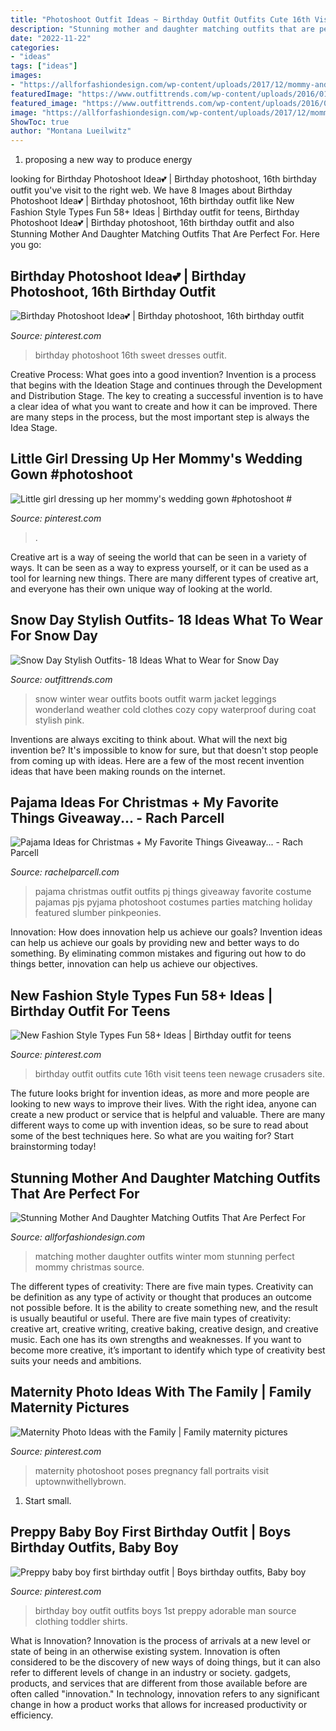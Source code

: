 ```yaml
---
title: "Photoshoot Outfit Ideas ~ Birthday Outfit Outfits Cute 16th Visit Teens Teen Newage Crusaders Site"
description: "Stunning mother and daughter matching outfits that are perfect for"
date: "2022-11-22"
categories:
- "ideas"
tags: ["ideas"]
images:
- "https://allforfashiondesign.com/wp-content/uploads/2017/12/mommy-and-me-christmas-dresses-mom-matching-dressesmom-600x901.jpg"
featuredImage: "https://www.outfittrends.com/wp-content/uploads/2016/01/13-2.jpg"
featured_image: "https://www.outfittrends.com/wp-content/uploads/2016/01/13-2.jpg"
image: "https://allforfashiondesign.com/wp-content/uploads/2017/12/mommy-and-me-christmas-dresses-mom-matching-dressesmom-600x901.jpg"
ShowToc: true
author: "Montana Lueilwitz"
---
```



1. proposing a new way to produce energy 

	

		
looking for Birthday Photoshoot Idea💕 | Birthday photoshoot, 16th birthday outfit you've visit to the right web. We have 8 Images about Birthday Photoshoot Idea💕 | Birthday photoshoot, 16th birthday outfit like New Fashion Style Types Fun 58+ Ideas | Birthday outfit for teens, Birthday Photoshoot Idea💕 | Birthday photoshoot, 16th birthday outfit and also Stunning Mother And Daughter Matching Outfits That Are Perfect For. Here you go:
		
    
## Birthday Photoshoot Idea💕 | Birthday Photoshoot, 16th Birthday Outfit

<img loading=lazy src="https://i.pinimg.com/736x/4e/2a/81/4e2a81f45b66fcddf83a585d4ef5fafe.jpg" onerror="this.onerror=null;this.src='https://tse1.mm.bing.net/th?id=OIP.H-WA_FpxJvyY3CUEHgNIXwHaLH&amp;pid=15.1';" alt="Birthday Photoshoot Idea💕 | Birthday photoshoot, 16th birthday outfit">

_Source: pinterest.com_

>birthday photoshoot 16th sweet dresses outfit. 

	

Creative Process: What goes into a good invention?
Invention is a process that begins with the Ideation Stage and continues through the Development and Distribution Stage. The key to creating a successful invention is to have a clear idea of what you want to create and how it can be improved. There are many steps in the process, but the most important step is always the Idea Stage.

    
## Little Girl Dressing Up Her Mommy&#039;s Wedding Gown #photoshoot #

<img loading=lazy src="https://i.pinimg.com/736x/3f/83/7c/3f837cf0175d0adc1e004dcbd9a6d095--dressing-up-little-girls.jpg" onerror="this.onerror=null;this.src='https://tse4.mm.bing.net/th?id=OIP.aIf-litOEaFFl4w6BYC-FwHaKt&amp;pid=15.1';" alt="Little girl dressing up her mommy&#039;s wedding gown #photoshoot #">

_Source: pinterest.com_

>. 

	

Creative art is a way of seeing the world that can be seen in a variety of ways. It can be seen as a way to express yourself, or it can be used as a tool for learning new things. There are many different types of creative art, and everyone has their own unique way of looking at the world.

    
## Snow Day Stylish Outfits- 18 Ideas What To Wear For Snow Day

<img loading=lazy src="https://www.outfittrends.com/wp-content/uploads/2016/01/13-2.jpg" onerror="this.onerror=null;this.src='https://tse3.mm.bing.net/th?id=OIP.YVxT4ZFuihBUjHWNF4HJQAHaLH&amp;pid=15.1';" alt="Snow Day Stylish Outfits- 18 Ideas What to Wear for Snow Day">

_Source: outfittrends.com_

>snow winter wear outfits boots outfit warm jacket leggings wonderland weather cold clothes cozy copy waterproof during coat stylish pink. 

	

Inventions are always exciting to think about. What will the next big invention be? It's impossible to know for sure, but that doesn't stop people from coming up with ideas. Here are a few of the most recent invention ideas that have been making rounds on the internet.

    
## Pajama Ideas For Christmas + My Favorite Things Giveaway... - Rach Parcell

<img loading=lazy src="https://sfo2.digitaloceanspaces.com/rachelparcell/2016/11/jcrew-christmas-pajama-ideas-1.jpg" onerror="this.onerror=null;this.src='https://tse3.mm.bing.net/th?id=OIP.FK8ONhAA2zm7_uJLwuWCFAHaKe&amp;pid=15.1';" alt="Pajama Ideas for Christmas + My Favorite Things Giveaway... - Rach Parcell">

_Source: rachelparcell.com_

>pajama christmas outfit outfits pj things giveaway favorite costume pajamas pjs pyjama photoshoot costumes parties matching holiday featured slumber pinkpeonies. 

	

Innovation: How does innovation help us achieve our goals?
Invention ideas can help us achieve our goals by providing new and better ways to do something. By eliminating common mistakes and figuring out how to do things better, innovation can help us achieve our objectives.

    
## New Fashion Style Types Fun 58+ Ideas | Birthday Outfit For Teens

<img loading=lazy src="https://i.pinimg.com/736x/b9/2d/15/b92d159c1ced3e5db390b75745f5041c.jpg" onerror="this.onerror=null;this.src='https://tse3.mm.bing.net/th?id=OIP.VEYzVD_hUmM5pG4hff2UTAAAAA&amp;pid=15.1';" alt="New Fashion Style Types Fun 58+ Ideas | Birthday outfit for teens">

_Source: pinterest.com_

>birthday outfit outfits cute 16th visit teens teen newage crusaders site. 

	

The future looks bright for invention ideas, as more and more people are looking to new ways to improve their lives. With the right idea, anyone can create a new product or service that is helpful and valuable. There are many different ways to come up with invention ideas, so be sure to read about some of the best techniques here. So what are you waiting for? Start brainstorming today!

    
## Stunning Mother And Daughter Matching Outfits That Are Perfect For

<img loading=lazy src="https://allforfashiondesign.com/wp-content/uploads/2017/12/mommy-and-me-christmas-dresses-mom-matching-dressesmom-600x901.jpg" onerror="this.onerror=null;this.src='https://tse3.mm.bing.net/th?id=OIP.fUMXkMVJ692eOcBFmfesTQHaLH&amp;pid=15.1';" alt="Stunning Mother And Daughter Matching Outfits That Are Perfect For">

_Source: allforfashiondesign.com_

>matching mother daughter outfits winter mom stunning perfect mommy christmas source. 

	

The different types of creativity: There are five main types.
Creativity can be definition as any type of activity or thought that produces an outcome not possible before. It is the ability to create something new, and the result is usually beautiful or useful. There are five main types of creativity: creative art, creative writing, creative baking, creative design, and creative music. Each one has its own strengths and weaknesses. If you want to become more creative, it’s important to identify which type of creativity best suits your needs and ambitions.

    
## Maternity Photo Ideas With The Family | Family Maternity Pictures

<img loading=lazy src="https://i.pinimg.com/736x/63/da/c6/63dac627e4ec5553b443514674acce26.jpg" onerror="this.onerror=null;this.src='https://tse1.mm.bing.net/th?id=OIP.kUtCbk0LgF1APp-IghW2aQAAAA&amp;pid=15.1';" alt="Maternity Photo Ideas with the Family | Family maternity pictures">

_Source: pinterest.com_

>maternity photoshoot poses pregnancy fall portraits visit uptownwithellybrown. 

	

1. Start small.

    
## Preppy Baby Boy First Birthday Outfit | Boys Birthday Outfits, Baby Boy

<img loading=lazy src="https://i.pinimg.com/736x/4a/65/bb/4a65bb16bce54df8aa0ef7a725c64145--baby-boy-first-birthday-outfit-man-birthday.jpg" onerror="this.onerror=null;this.src='https://tse1.mm.bing.net/th?id=OIP.LgLZouS6ZeUfybrufD5uVAHaKX&amp;pid=15.1';" alt="Preppy baby boy first birthday outfit | Boys birthday outfits, Baby boy">

_Source: pinterest.com_

>birthday boy outfit outfits boys 1st preppy adorable man source clothing toddler shirts. 

	

What is Innovation?
Innovation is the process of arrivals at a new level or state of being in an otherwise existing system. Innovation is often considered to be the discovery of new ways of doing things, but it can also refer to different levels of change in an industry or society. gadgets, products, and services that are different from those available before are often called "innovation." In technology, innovation refers to any significant change in how a product works that allows for increased productivity or efficiency.

